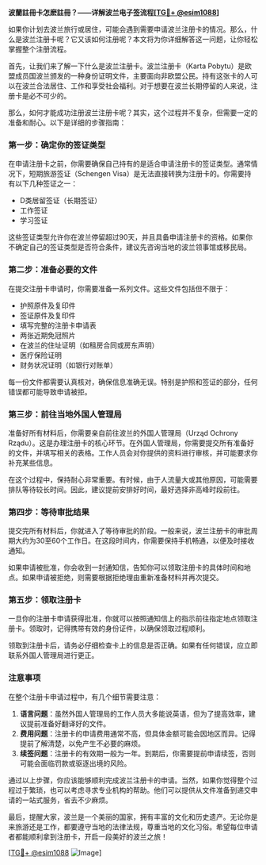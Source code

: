 **波蘭註冊卡怎麽註冊？——详解波兰电子签流程[[TG💪+ @esim1088](https://t.me/s/esim1088)]**

如果你计划去波兰旅行或居住，可能会遇到需要申请波兰注册卡的情况。那么，什么是波兰注册卡呢？它又该如何注册呢？本文将为你详细解答这一问题，让你轻松掌握整个注册流程。

首先，让我们来了解一下什么是波兰注册卡。波兰注册卡（Karta Pobytu）是欧盟成员国波兰颁发的一种身份证明文件，主要面向非欧盟公民。持有这张卡的人可以在波兰合法居住、工作和享受社会福利。对于想要在波兰长期停留的人来说，注册卡是必不可少的。

那么，如何才能成功注册波兰注册卡呢？其实，这个过程并不复杂，但需要一定的准备和耐心。以下是详细的步骤指南：

### **第一步：确定你的签证类型**
在申请注册卡之前，你需要确保自己持有的是适合申请注册卡的签证类型。通常情况下，短期旅游签证（Schengen Visa）是无法直接转换为注册卡的。你需要持有以下几种签证之一：
- D类居留签证（长期签证）
- 工作签证
- 学习签证

这些签证类型允许你在波兰停留超过90天，并且具备申请注册卡的资格。如果你不确定自己的签证类型是否符合条件，建议先咨询当地的波兰领事馆或移民局。

### **第二步：准备必要的文件**
在提交注册卡申请时，你需要准备一系列文件。这些文件包括但不限于：
- 护照原件及复印件
- 签证原件及复印件
- 填写完整的注册卡申请表
- 两张近期免冠照片
- 在波兰的住址证明（如租房合同或房东声明）
- 医疗保险证明
- 财务状况证明（如银行对账单）

每一份文件都需要认真核对，确保信息准确无误。特别是护照和签证的部分，任何错误都可能导致申请被拒。

### **第三步：前往当地外国人管理局**
准备好所有材料后，你需要亲自前往波兰的外国人管理局（Urząd Ochrony Rządu）。这是办理注册卡的核心环节。在外国人管理局，你需要提交所有准备好的文件，并填写相关的表格。工作人员会对你提供的资料进行审核，并可能要求你补充某些信息。

在这个过程中，保持耐心非常重要。有时候，由于人流量大或其他原因，可能需要排队等待较长时间。因此，建议提前安排好时间，最好选择非高峰时段前往。

### **第四步：等待审批结果**
提交完所有材料后，你就进入了等待审批的阶段。一般来说，波兰注册卡的审批周期大约为30至60个工作日。在这段时间内，你需要保持手机畅通，以便及时接收通知。

如果申请被批准，你会收到一封通知信，告知你可以领取注册卡的具体时间和地点。如果申请被拒绝，则需要根据拒绝理由重新准备材料并再次提交。

### **第五步：领取注册卡**
一旦你的注册卡申请获得批准，你就可以按照通知信上的指示前往指定地点领取注册卡。领取时，记得携带有效的身份证件，以确保领取过程顺利。

领取到注册卡后，请务必仔细检查卡上的信息是否正确。如果有任何错误，应立即联系外国人管理局进行更正。

### **注意事项**
在整个注册卡申请过程中，有几个细节需要注意：
1. **语言问题**：虽然外国人管理局的工作人员大多能说英语，但为了提高效率，建议提前准备好翻译好的文件。
2. **费用问题**：注册卡的申请费用通常不高，但具体金额可能会因地区而异。记得提前了解清楚，以免产生不必要的麻烦。
3. **续签问题**：注册卡的有效期一般为一年。到期后，你需要提前申请续签，否则可能会面临罚款或驱逐出境的风险。

通过以上步骤，你应该能够顺利完成波兰注册卡的申请。当然，如果你觉得整个过程过于繁琐，也可以考虑寻求专业机构的帮助。他们可以提供从文件准备到递交申请的一站式服务，省去不少麻烦。

最后，提醒大家，波兰是一个美丽的国家，拥有丰富的文化和历史遗产。无论你是来旅游还是工作，都要遵守当地的法律法规，尊重当地的文化习俗。希望每位申请者都能顺利拿到注册卡，开启一段美好的波兰之旅！

[[TG💪+ @esim1088](https://t.me/s/esim1088) ![Image](https://i.postimg.cc/4NQfJmqS/Snipaste-2025-05-13-00-14-12.png)]